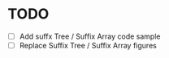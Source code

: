 # TODO
- [ ] Add suffx Tree / Suffix Array code sample
- [ ] Replace Suffix Tree / Suffix Array figures
